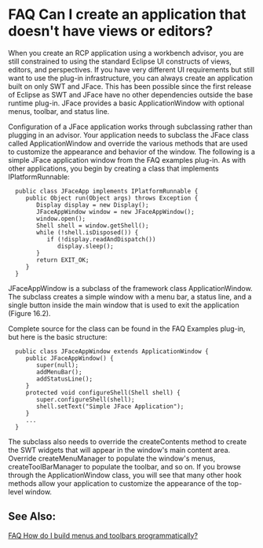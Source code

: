 

FAQ Can I create an application that doesn't have views or editors?
===================================================================

When you create an RCP application using a workbench advisor, you are still constrained to using the standard Eclipse UI constructs of views, editors, and perspectives. If you have very different UI requirements but still want to use the plug-in infrastructure, you can always create an application built on only SWT and JFace. This has been possible since the first release of Eclipse as SWT and JFace have no other dependencies outside the base runtime plug-in. JFace provides a basic ApplicationWindow with optional menus, toolbar, and status line.

  
Configuration of a JFace application works through subclassing rather than plugging in an advisor. Your application needs to subclass the JFace class called ApplicationWindow and override the various methods that are used to customize the appearance and behavior of the window. The following is a simple JFace application window from the FAQ examples plug-in. As with other applications, you begin by creating a class that implements IPlatformRunnable:

      public class JFaceApp implements IPlatformRunnable {
         public Object run(Object args) throws Exception {
            Display display = new Display();
            JFaceAppWindow window = new JFaceAppWindow();
            window.open();
            Shell shell = window.getShell();
            while (!shell.isDisposed()) {
               if (!display.readAndDispatch())
                  display.sleep();
            }
            return EXIT_OK;
         }
      }

JFaceAppWindow is a subclass of the framework class ApplicationWindow. The subclass creates a simple window with a menu bar, a status line, and a single button inside the main window that is used to exit the application (Figure 16.2).

Complete source for the class can be found in the FAQ Examples plug-in, but here is the basic structure:

      public class JFaceAppWindow extends ApplicationWindow {
         public JFaceAppWindow() {
            super(null);
            addMenuBar();
            addStatusLine();
         }
         protected void configureShell(Shell shell) {
            super.configureShell(shell);
            shell.setText("Simple JFace Application");
         }
         ...
      }

The subclass also needs to override the createContents method to create the SWT widgets that will appear in the window's main content area. Override createMenuManager to populate the window's menus, createToolBarManager to populate the toolbar, and so on. If you browse through the ApplicationWindow class, you will see that many other hook methods allow your application to customize the appearance of the top-level window.

  

See Also:
---------

[FAQ How do I build menus and toolbars programmatically?](./FAQ_How_do_I_build_menus_and_toolbars_programmatically.md "FAQ How do I build menus and toolbars programmatically?")

